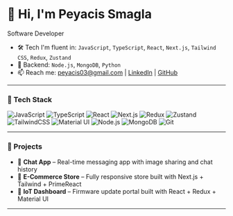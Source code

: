 # 👋 Hi, I'm Peyacis Smagla

Software Developer

- 🛠️ Tech I'm fluent in: `JavaScript`, `TypeScript`, `React`, `Next.js`, `Tailwind CSS`, `Redux`, `Zustand`
- 🔌 Backend: `Node.js`, `MongoDB`, `Python`
- 📫 Reach me: peyacis03@gmail.com | [LinkedIn](https://www.linkedin.com/in/your-link) | [GitHub](https://github.com/PeyacisSmagla)

---

### 🧰 Tech Stack

![JavaScript](https://img.shields.io/badge/-JavaScript-F7DF1E?style=for-the-badge&logo=javascript&logoColor=000)
![TypeScript](https://img.shields.io/badge/-TypeScript-3178C6?style=for-the-badge&logo=typescript&logoColor=fff)
![React](https://img.shields.io/badge/-React-61DAFB?style=for-the-badge&logo=react&logoColor=000)
![Next.js](https://img.shields.io/badge/-Next.js-000?style=for-the-badge&logo=next.js)
![Redux](https://img.shields.io/badge/-Redux-764ABC?style=for-the-badge&logo=redux&logoColor=fff)
![Zustand](https://img.shields.io/badge/-Zustand-000000?style=for-the-badge&logo=zustand&logoColor=white)
![TailwindCSS](https://img.shields.io/badge/-TailwindCSS-06B6D4?style=for-the-badge&logo=tailwind-css&logoColor=fff)
![Material UI](https://img.shields.io/badge/-MaterialUI-007FFF?style=for-the-badge&logo=mui&logoColor=fff)
![Node.js](https://img.shields.io/badge/-Node.js-339933?style=for-the-badge&logo=node.js&logoColor=fff)
![MongoDB](https://img.shields.io/badge/-MongoDB-47A248?style=for-the-badge&logo=mongodb&logoColor=fff)
![Git](https://img.shields.io/badge/-Git-F05032?style=for-the-badge&logo=git&logoColor=fff)

---

### 🚀 Projects
- 💬 **Chat App** – Real-time messaging app with image sharing and chat history
- 🛒 **E-Commerce Store** – Fully responsive store built with Next.js + Tailwind + PrimeReact
- 📡 **IoT Dashboard** – Firmware update portal built with React + Redux + Material UI

---


<!--
**PeyacisSmagla/PeyacisSmagla** is a ✨ special ✨ repository because its `README.md` (this file) appears on your GitHub profile.
-->

